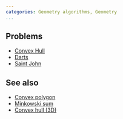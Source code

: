 ```yaml
---
categories: Geometry algorithms, Geometry
...
```


## Problems
- [Convex Hull](https://open.kattis.com/problems/convexhull)
- [Darts](https://open.kattis.com/problems/dartscoring)
- [Saint John](https://open.kattis.com/problems/saintjohn)

## See also
- [Convex polygon]()
- [Minkowski sum]()
- [Convex hull (3D)]()